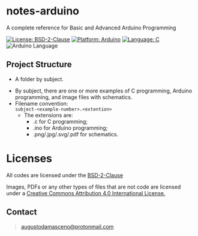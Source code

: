 # notes-arduino
A complete reference for Basic and Advanced Arduino Programming

[![License: BSD-2-Clause](https://img.shields.io/badge/license-BSD%202--Clause-blue)](https://opensource.org/licenses/BSD-2-Clause)
[![Platform: Arduino](https://img.shields.io/badge/platform-Arduino-blueviolet)](https://www.arduino.cc/)
[![Language: C](https://img.shields.io/badge/language-C-blue)](https://en.wikipedia.org/wiki/C_(programming_language))
![Arduino Language](https://img.shields.io/badge/Arduino%20Language-00979D?style=flat-square&logo=arduino&logoColor=white)

## Project Structure

- A folder by subject.  
* By subject, there are one or more examples of C programming, Arduino programming, and image files with schematics.  
* Filename convention:  
    `subject-<example-number>.<extention>`  
    * The extensions are:
        * .c for C programming;
        * .ino for Arduino programming;
        * .png/.jpg/.svg/.pdf for schematics.


# Licenses
All codes are licensed under the [BSD-2-Clause](https://spdx.org/licenses/BSD-2-Clause.html)  

Images, PDFs or any other types of files that are not code 
are licensed under a [ Creative Commons Attribution 4.0 International License.](https://creativecommons.org/licenses/by/4.0/) 

## Contact
> [augustodamasceno@protonmail.com](mailto:augustodamasceno@protonmail.com)
